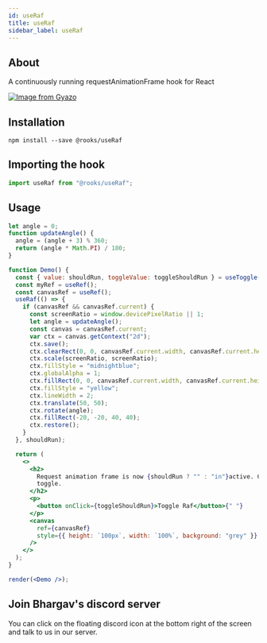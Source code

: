 ```yaml
---
id: useRaf
title: useRaf
sidebar_label: useRaf
---
```


   

## About

A continuously running requestAnimationFrame hook for React
<br/>

[![Image from Gyazo](https://i.gyazo.com/8c7393678112dc0cee575cbff570096d.gif)](https://gyazo.com/8c7393678112dc0cee575cbff570096d)

## Installation

    npm install --save @rooks/useRaf

## Importing the hook

```javascript
import useRaf from "@rooks/useRaf";
```

## Usage

```jsx
let angle = 0;
function updateAngle() {
  angle = (angle + 3) % 360;
  return (angle * Math.PI) / 180;
}

function Demo() {
  const { value: shouldRun, toggleValue: toggleShouldRun } = useToggle(true);
  const myRef = useRef();
  const canvasRef = useRef();
  useRaf(() => {
    if (canvasRef && canvasRef.current) {
      const screenRatio = window.devicePixelRatio || 1;
      let angle = updateAngle();
      const canvas = canvasRef.current;
      var ctx = canvas.getContext("2d");
      ctx.save();
      ctx.clearRect(0, 0, canvasRef.current.width, canvasRef.current.height);
      ctx.scale(screenRatio, screenRatio);
      ctx.fillStyle = "midnightblue";
      ctx.globalAlpha = 1;
      ctx.fillRect(0, 0, canvasRef.current.width, canvasRef.current.height);
      ctx.fillStyle = "yellow";
      ctx.lineWidth = 2;
      ctx.translate(50, 50);
      ctx.rotate(angle);
      ctx.fillRect(-20, -20, 40, 40);
      ctx.restore();
    }
  }, shouldRun);

  return (
    <>
      <h2>
        Request animation frame is now {shouldRun ? "" : "in"}active. Click to
        toggle.
      </h2>
      <p>
        <button onClick={toggleShouldRun}>Toggle Raf</button>{" "}
      </p>
      <canvas
        ref={canvasRef}
        style={{ height: `100px`, width: `100%`, background: "grey" }}
      />
    </>
  );
}

render(<Demo />);
```


## Join Bhargav's discord server
You can click on the floating discord icon at the bottom right of the screen and talk to us in our server.

